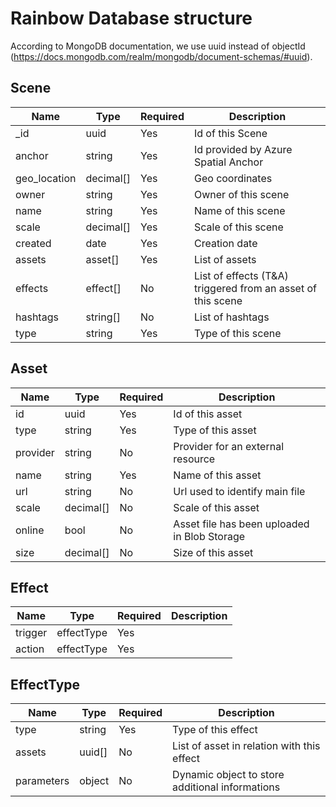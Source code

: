 # Rainbow Database structure

According to MongoDB documentation, we use uuid instead of objectId (https://docs.mongodb.com/realm/mongodb/document-schemas/#uuid).

## Scene

| Name          | Type      | Required  | Description      |
| ------------- | --------- | --------- | ---------------- |
| _id           | uuid  | Yes       | Id of this Scene |
| anchor        | string    | Yes       | Id provided by Azure Spatial Anchor |
| geo_location  | decimal[] | Yes       | Geo coordinates |
| owner         | string  | Yes       | Owner of this scene |
| name          | string    | Yes       | Name of this scene |
| scale         | decimal[] | Yes       | Scale of this scene |
| created       | date      | Yes       | Creation date |
| assets        | asset[]   | Yes       | List of assets |
| effects       | effect[]  | No        | List of effects (T&A) triggered from an asset of this scene |
| hashtags      | string[]  | No        | List of hashtags |
| type          | string    | Yes       | Type of this scene |

## Asset

| Name          | Type      | Required  | Description      |
| ------------- | --------- | --------- | ---------------- |
| id            | uuid  | Yes       | Id of this asset |
| type          | string    | Yes       | Type of this asset |
| provider      | string    | No        | Provider for an external resource |
| name          | string    | Yes       | Name of this asset |
| url           | string    | No        | Url used to identify main file |
| scale         | decimal[] | No        | Scale of this asset |
| online        | bool      | No        | Asset file has been uploaded in Blob Storage |
| size          | decimal[] | No        | Size of this asset |

## Effect

| Name          | Type          | Required  | Description      |
| ------------- | ------------- | --------- | ---------------- |
| trigger       | effectType    | Yes       | |
| action        | effectType    | Yes       | |

## EffectType

| Name          | Type          | Required  | Description      |
| ------------- | ------------- | --------- | ---------------- |
| type          | string        | Yes       | Type of this effect |
| assets        | uuid[]    | No        | List of asset in relation with this effect |
| parameters    | object        | No        | Dynamic object to store additional informations |
